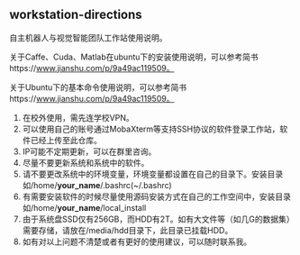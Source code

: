 ## workstation-directions

自主机器人与视觉智能团队工作站使用说明。

关于Caffe、Cuda、Matlab在ubuntu下的安装使用说明，可以参考简书https://www.jianshu.com/p/9a49ac119509。

关于Ubuntu下的基本命令使用说明，可以参考简书https://www.jianshu.com/p/9a49ac119509。

1. 在校外使用，需先连学校VPN。
2. 可以使用自己的账号通过MobaXterm等支持SSH协议的软件登录工作站，软件已经上传至此仓库。
3. IP可能不定期更新，可以在群里咨询。
4. 尽量不要更新系统和系统中的软件。
5. 请不要更改系统中的环境变量，环境变量都设置在自己的目录下。安装目录如/home/**your_name**/.bashrc(~/.bashrc)
6. 有需要安装软件的时候尽量使用源码安装方式在自己的工作空间中，安装目录如/home/**your_name**/local_install
7. 由于系统盘SSD仅有256GB，而HDD有2T。如有大文件等（如几G的数据集）需要存储，请放在/media/hdd目录下，此目录已挂载HDD。
8. 如有对以上问题不清楚或者有更好的使用建议，可以随时联系我。